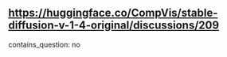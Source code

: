 ## https://huggingface.co/CompVis/stable-diffusion-v-1-4-original/discussions/209

contains_question: no